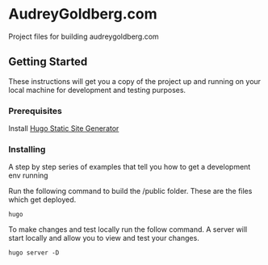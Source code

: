 # AudreyGoldberg.com

Project files for building audreygoldberg.com

## Getting Started

These instructions will get you a copy of the project up and running on your local machine for development and testing purposes.

### Prerequisites
Install [Hugo Static Site Generator](https://gohugo.io/getting-started/installing/)


### Installing

A step by step series of examples that tell you how to get a development env running

Run the following command to build the /public folder. These are the files which get deployed.

```
hugo
```

To make changes and test locally run the follow command. A server will start locally and allow you to view and test your changes.

```
hugo server -D
```
